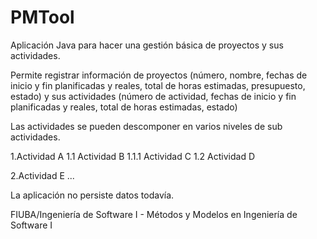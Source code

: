 # PMTool
Aplicación Java para hacer una gestión básica de proyectos y sus actividades.

Permite registrar información de proyectos (número, nombre, fechas de inicio y fin planificadas y reales, total de horas estimadas, presupuesto, estado) y sus actividades (número 
de actividad, fechas de inicio y fin planificadas y reales, total de horas estimadas, estado)

Las actividades se pueden descomponer en varios niveles de sub actividades. 

1.Actividad A
1.1 Actividad B
1.1.1 Actividad C
1.2 Actividad D

2.Actividad E
...

La aplicación no persiste datos todavía.

FIUBA/Ingeniería de Software I - Métodos y Modelos en Ingeniería de Software I
